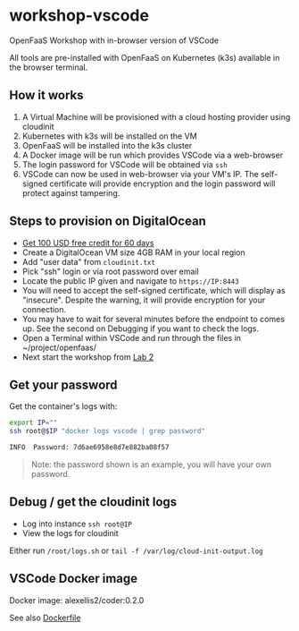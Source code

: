 # workshop-vscode

OpenFaaS Workshop with in-browser version of VSCode

All tools are pre-installed with OpenFaaS on Kubernetes (k3s) available in the browser terminal.

## How it works

1) A Virtual Machine will be provisioned with a cloud hosting provider using cloudinit
2) Kubernetes with k3s will be installed on the VM
3) OpenFaaS will be installed into the k3s cluster
4) A Docker image will be run which provides VSCode via a web-browser
5) The login password for VSCode will be obtained via `ssh`
6) VSCode can now be used in web-browser via your VM's IP. The self-signed certificate will provide encryption and the login password will protect against tampering.

## Steps to provision on DigitalOcean

* [Get 100 USD free credit for 60 days](https://m.do.co/c/8d4e75e9886f)
* Create a DigitalOcean VM size 4GB RAM in your local region
* Add "user data" from `cloudinit.txt`
* Pick "ssh" login or via root password over email
* Locate the public IP given and navigate to `https://IP:8443`
* You will need to accept the self-signed certificate, which will display as "insecure". Despite the warning, it will provide encryption for your connection.
* You may have to wait for several minutes before the endpoint to comes up. See the second on Debugging if you want to check the logs.
* Open a Terminal within VSCode and run through the files in ~/project/openfaas/
* Next start the workshop from [Lab 2](https://github.com/openfaas/workshop#lab-2---test-things-out)

## Get your password

Get the container's logs with:

```sh
export IP=""
ssh root@$IP "docker logs vscode | grep password"

INFO  Password: 7d6ae6958e8d7e882ba08f57
```

> Note: the password shown is an example, you will have your own password.

## Debug / get the cloudinit logs

* Log into instance `ssh root@IP`
* View the logs for cloudinit

Either run `/root/logs.sh` or `tail -f /var/log/cloud-init-output.log`

## VSCode Docker image

Docker image: alexellis2/coder:0.2.0

See also [Dockerfile](./Dockerfile)


